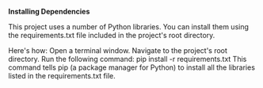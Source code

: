 


**Installing Dependencies**

This project uses a number of Python libraries. You can install them using the requirements.txt file included in the project's root directory. 

Here's how:
Open a terminal window.
Navigate to the project's root directory.
Run the following command:
pip install -r requirements.txt
This command tells pip (a package manager for Python) to install all the libraries listed in the requirements.txt file.

